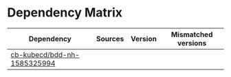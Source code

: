 # Dependency Matrix

Dependency | Sources | Version | Mismatched versions
---------- | ------- | ------- | -------------------
[cb-kubecd/bdd-nh-1585325994](https://github.com/cb-kubecd/bdd-nh-1585325994.git) |  | []() | 
